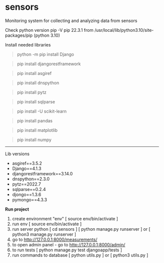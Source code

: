 # sensors

Monitoring system for collecting and analyzing data from sensors 

Check python version
pip -V
pip 22.3.1 from /usr/local/lib/python3.10/site-packages/pip (python 3.10)

Install needed libraries

> python -m pip install Django

> pip install djangorestframework

> pip install asgiref

> pip install dnspython

> pip install pytz

> pip install sqlparse

> pip install -U scikit-learn

> pip install pandas

> pip install matplotlib

> pip install numpy

-------
Lib versions

- asgiref==3.5.2
- Django==4.1.3
- djangorestframework==3.14.0
- dnspython==2.3.0
- pytz==2022.7
- sqlparse==0.2.4
- djongo==1.3.6
- pymongo==4.3.3

**Run project**
1. create environment "env" [ source env/bin/activate ]
2. run env [ source env/bin/activate ]
3. run server python 
[ cd sensors ]
[ python manage.py runserver ] or [ python3 manage.py runserver ] 
4. go to http://127.0.0.1:8000/measurements/
5. to open admin panel - go to http://127.0.0.1:8000/admin/
6. to run tests [ python manage.py test djangoapp/tests ]
7. run commands to database [ python utils.py ] or [ python3 utils.py ]

